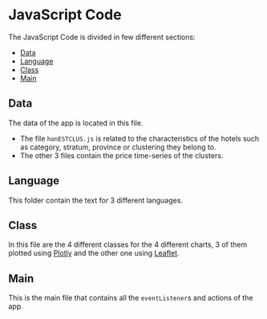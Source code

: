 # JavaScript Code

The JavaScript Code is divided in few different sections:

 - [Data](#data)
 - [Language](#language)
 - [Class](#class)
 - [Main](#main)
 
## Data

The data of the app is located in this file. 
 - The file `honESTCLUS.js` is related to the characteristics of the hotels such as category, stratum, province or clustering they belong to.
 - The other 3 files contain the price time-series of the clusters.

## Language

This folder contain the text for 3 different languages.

## Class

In this file are the 4 different classes for the 4 different charts, 3 of them plotted using [Plotly](https://plot.ly/) and the other one using [Leaflet](https://leafletjs.com/). 

## Main

This is the main file that contains all the `eventListener`s and actions of the app.
